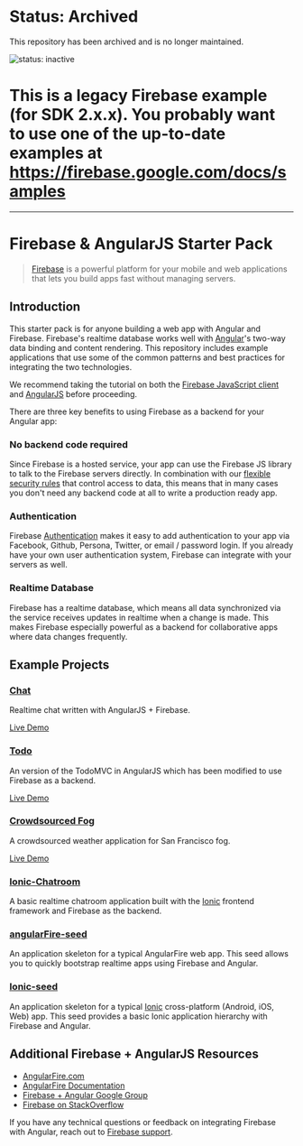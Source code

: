 # Status: Archived
This repository has been archived and is no longer maintained.

![status: inactive](https://img.shields.io/badge/status-inactive-red.svg)

# This is a legacy Firebase example (for SDK 2.x.x). You probably want to use one of the up-to-date examples at https://firebase.google.com/docs/samples

---
# Firebase & AngularJS Starter Pack

> [Firebase](https://www.firebase.com) is a powerful platform for your mobile and web applications that lets you build apps fast without managing servers.

## Introduction
This starter pack is for anyone building a web app with Angular and Firebase. Firebase's realtime database works well with [Angular](http://angularjs.org)'s two-way data binding and content rendering. This repository includes example applications that use some of the common patterns and best practices for integrating the two technologies.

We recommend taking the tutorial on both the [Firebase JavaScript client](https://www.firebase.com/tutorial/) and [AngularJS](http://docs.angularjs.org/tutorial) before proceeding.

There are three key benefits to using Firebase as a backend for your Angular
app:

### No backend code required

Since Firebase is a hosted service, your app can use the Firebase JS library to talk to the Firebase servers directly. In combination with our [flexible security rules](https://www.firebase.com/docs/security/quickstart.html) that control access to data, this means that in many cases you don't need any backend code at all to write a production ready app.

### Authentication

Firebase [Authentication](https://www.firebase.com/docs/web/guide/user-auth.html) makes it easy to add authentication to your app via Facebook, Github, Persona, Twitter, or email / password login. If you already have your own user authentication system, Firebase can integrate with your servers as well.

### Realtime Database

Firebase has a realtime database, which means all data synchronized via the service receives updates in realtime when a change is made. This makes Firebase especially powerful as a backend for collaborative apps where data changes frequently.

## Example Projects

### [Chat](/Chat)

Realtime chat written with AngularJS + Firebase.

[Live Demo](http://www.angularfire.com)

### [Todo](/Todo)

An version of the TodoMVC in AngularJS which has been modified to use Firebase as a backend.

[Live Demo](http://todomvc.com/labs/architecture-examples/firebase-angular/)

### [Crowdsourced Fog](/Crowdsourced-fog)

A crowdsourced weather application for San Francisco fog.

[Live Demo](http://firebase.github.io/crowdsourced-fog/)

### [Ionic-Chatroom](/Ionic-Chatroom)

A basic realtime chatroom application built with the [Ionic](http://ionicframework.com/) frontend framework and Firebase as the backend.

### [angularFire-seed](/angularFire-seed)

An application skeleton for a typical AngularFire web app. This seed allows you to quickly bootstrap realtime apps using Firebase and Angular.

### [Ionic-seed](/Ionic-seed)

An application skeleton for a typical [Ionic](http://ionicframework.com/) cross-platform (Android, iOS, Web) app. This seed provides a basic Ionic application hierarchy with Firebase and Angular.

## Additional Firebase + AngularJS Resources

* [AngularFire.com](http://angularfire.com/)
* [AngularFire Documentation](http://angularfire.com/documentation.html)
* [Firebase + Angular Google Group](https://groups.google.com/forum/#!forum/firebase-angular)
* [Firebase on StackOverflow](http://stackoverflow.com/questions/tagged/firebase)

If you have any technical questions or feedback on integrating Firebase with Angular, reach
out to [Firebase support](https://firebase.google.com/support/).
